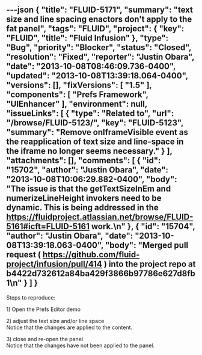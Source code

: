 ---json
{
  "title": "FLUID-5171",
  "summary": "text size and line spacing enactors don't apply to the fat panel",
  "tags": "FLUID",
  "project": {
    "key": "FLUID",
    "title": "Fluid Infusion"
  },
  "type": "Bug",
  "priority": "Blocker",
  "status": "Closed",
  "resolution": "Fixed",
  "reporter": "Justin Obara",
  "date": "2013-10-08T08:46:09.736-0400",
  "updated": "2013-10-08T13:39:18.064-0400",
  "versions": [],
  "fixVersions": [
    "1.5"
  ],
  "components": [
    "Prefs Framework",
    "UIEnhancer"
  ],
  "environment": null,
  "issueLinks": [
    {
      "type": "Related to",
      "url": "/browse/FLUID-5123/",
      "key": "FLUID-5123",
      "summary": "Remove onIframeVisible event as the reapplication of text size and line-space in the iframe no longer seems necessary."
    }
  ],
  "attachments": [],
  "comments": [
    {
      "id": "15702",
      "author": "Justin Obara",
      "date": "2013-10-08T10:06:29.882-0400",
      "body": "The issue is that the getTextSizeInEm and numerizeLineHeight invokers need to be dynamic. This is being addressed in the <https://fluidproject.atlassian.net/browse/FLUID-5161#icft=FLUID-5161> work.\n"
    },
    {
      "id": "15704",
      "author": "Justin Obara",
      "date": "2013-10-08T13:39:18.063-0400",
      "body": "Merged pull request ( <https://github.com/fluid-project/infusion/pull/414> ) into the project repo at b4422d732612a84ba429f3866b97786e627d8fb1\n"
    }
  ]
}
---
Steps to reproduce:

1\) Open the Prefs Editor demo

2\) adjust the text size and/or line space\
Notice that the changes are applied to the content.

3\) close and re-open the panel\
Notice that the changes have not been applied to the panel.

        
